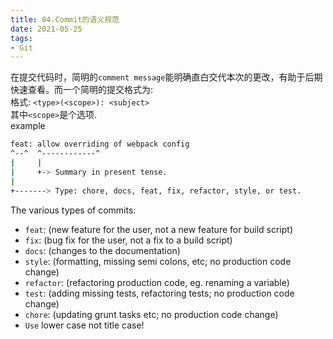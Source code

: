 ```yaml
---
title: 04.Commit的语义规范
date: 2021-05-25
tags:
- Git
---
```


在提交代码时，简明的`comment message`能明确直白交代本次的更改，有助于后期快速查看。而一个简明的提交格式为:   
格式: `<type>(<scope>): <subject>`  
其中`<scope>`是个选项.  
example  
``` bash
feat: allow overriding of webpack config
^--^  ^------------^
|     |
|     +-> Summary in present tense.
|
+-------> Type: chore, docs, feat, fix, refactor, style, or test.
```
<!-- more -->
The various types of commits:
* `feat`: (new feature for the user, not a new feature for build script)
* `fix`: (bug fix for the user, not a fix to a build script)
* `docs`: (changes to the documentation)
* `style`: (formatting, missing semi colons, etc; no production code change)
* `refactor`: (refactoring production code, eg. renaming a variable)
* `test`: (adding missing tests, refactoring tests; no production code change)
* `chore`: (updating grunt tasks etc; no production code change)
* `Use` lower case not title case!












